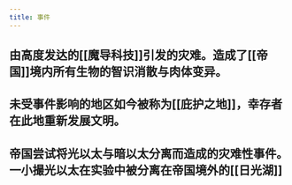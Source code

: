 ```yaml
---
title: 事件
---
```


## 由高度发达的[[魔导科技]]引发的灾难。造成了[[帝国]]境内所有生物的智识消散与肉体变异。
## 未受事件影响的地区如今被称为[[庇护之地]]，幸存者在此地重新发展文明。
##
## 帝国尝试将光以太与暗以太分离而造成的灾难性事件。一小撮光以太在实验中被分离在帝国境外的[[日光湖]]
